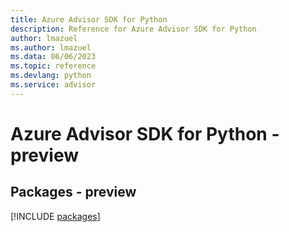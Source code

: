 ```yaml
---
title: Azure Advisor SDK for Python
description: Reference for Azure Advisor SDK for Python
author: lmazuel
ms.author: lmazuel
ms.data: 06/06/2023
ms.topic: reference
ms.devlang: python
ms.service: advisor
---
```

# Azure Advisor SDK for Python - preview
## Packages - preview
[!INCLUDE [packages](advisor-index.md)]